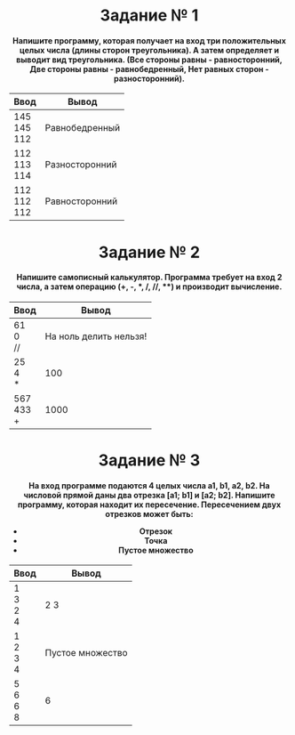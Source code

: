 <h1 align="center">Задание № 1</h1>

<h4 align="center">Напишите программу, которая получает на вход три положительных целых числа (длины сторон треугольника). А затем определяет и выводит вид треугольника. (Все стороны равны - равносторонний, Две стороны равны - равнобедренный, Нет равных сторон - разносторонний).</h4>

| Ввод | Вывод |
|----------|----------|
| 145</br>145</br>112 | Равнобедренный |
| 112</br>113</br>114 | Разносторонний |
| 112</br>112</br>112 | Равносторонний |

<h1 align="center">Задание № 2</h1>

<h4 align="center">Напишите самописный калькулятор. Программа требует на вход 2 числа, а затем операцию (+, -, *, /, //, **) и производит вычисление.</h4>

| Ввод | Вывод |
|----------|----------|
| 61</br>0</br>// | На ноль делить нельзя! |
| 25</br>4</br>* | 100 |
| 567</br>433</br>+ | 1000 |


<h1 align="center">Задание № 3</h1>

<h4 align="center">На вход программе подаются 4 целых числа a1​, b1​, a2​, b2​. На числовой прямой даны два отрезка [a1​; b1​] и [a2​; b2​]. Напишите программу, которая находит их пересечение. Пересечением двух отрезков может быть:

* Отрезок
* Точка
* Пустое множество</h4>

| Ввод | Вывод |
|----------|----------|
| 1</br>3</br>2</br>4 | 2 3 |
| 1</br>2</br>3</br>4 | Пустое множество |
| 5</br>6</br>6</br>8 | 6 |
